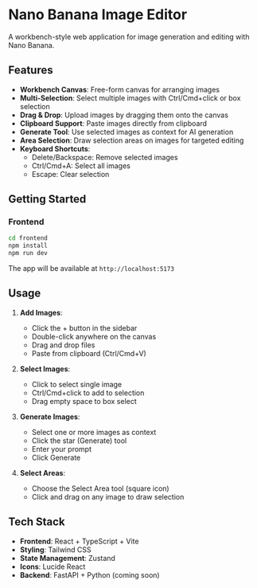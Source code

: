 # Nano Banana Image Editor

A workbench-style web application for image generation and editing with Nano Banana.

## Features

- **Workbench Canvas**: Free-form canvas for arranging images
- **Multi-Selection**: Select multiple images with Ctrl/Cmd+click or box selection
- **Drag & Drop**: Upload images by dragging them onto the canvas
- **Clipboard Support**: Paste images directly from clipboard
- **Generate Tool**: Use selected images as context for AI generation
- **Area Selection**: Draw selection areas on images for targeted editing
- **Keyboard Shortcuts**:
  - Delete/Backspace: Remove selected images
  - Ctrl/Cmd+A: Select all images
  - Escape: Clear selection

## Getting Started

### Frontend

```bash
cd frontend
npm install
npm run dev
```

The app will be available at `http://localhost:5173`

## Usage

1. **Add Images**: 
   - Click the + button in the sidebar
   - Double-click anywhere on the canvas
   - Drag and drop files
   - Paste from clipboard (Ctrl/Cmd+V)

2. **Select Images**:
   - Click to select single image
   - Ctrl/Cmd+click to add to selection
   - Drag empty space to box select

3. **Generate Images**:
   - Select one or more images as context
   - Click the star (Generate) tool
   - Enter your prompt
   - Click Generate

4. **Select Areas**:
   - Choose the Select Area tool (square icon)
   - Click and drag on any image to draw selection

## Tech Stack

- **Frontend**: React + TypeScript + Vite
- **Styling**: Tailwind CSS
- **State Management**: Zustand
- **Icons**: Lucide React
- **Backend**: FastAPI + Python (coming soon)